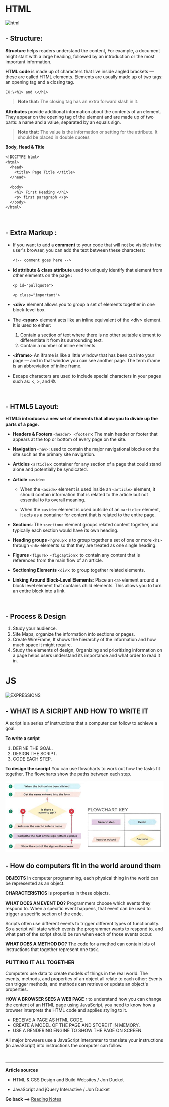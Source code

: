 # HTML

![html](https://cdn3.f-cdn.com/files/download/90046415/html-trick.jpg)

## - Structure:

**Structure** helps readers understand the content, For example, a document might start with a large heading, followed by an introduction or the most important information.

**HTML code** is made up of characters that live inside angled brackets — these are called HTML elements. Elements are usually made up of two tags: an opening tag and a closing tag.

`EX:\<h1> and \</h1>`

> **Note that:**
> The closing tag has an extra forward slash in it.

**Attributes** provide additional information about the contents of an element. They appear on the opening tag of the element and are made up of two parts: a name and a value, separated by an equals sign.

> **Note that:**
> The value is the information or setting for the attribute. It should be placed in double quotes

**Body, Head & Title**

```HTNL
<!DOCTYPE html>
<html>
  <head>
    <title> Page Title </title>
  </head>

  <body>
    <h1> First Heading </h1>
    <p> first paragraph </p>
  </body>
</html>
```

<br>

## - Extra Markup :

- If you want to add a **comment** to your code that will not be visible in the user's browser, you can add the text between these characters:

  `<!-- comment goes here -->`

- **id attribute & class attribute** used to uniquely identify that element from other elements on the page :

  `<p id="pullquote">`

  `<p class="important">`

- **\<div>** element allows you to group a set of elements together in one block-level box.

- The **\<span>** element acts like an inline equivalent of the \<div> element. It is used to either:

  1.  Contain a section of text where there is no other suitable element to differentiate it from its surrounding text.
  2.  Contain a number of inline elements.

- **\<iframe>** An iframe is like a little window that has been cut into your page — and in that window you can see another page. The term iframe is an abbreviation of inline frame.

- Escape characters are used to include special characters in your pages such as: <, >, and ©.

<br>

## - HTML5 Layout:

**HTML5 introduces a new set of elements that allow you to divide up the parts of a page.**

- **Headers & Footers** `<header> <footer>`: The main header or footer that appears at the top or bottom of every page on the site.

- **Navigation** `<nav>`: used to contain the major navigational blocks on the site such as the primary site navigation.

- **Articles** `<article>`: container for any section of a page that could stand alone and potentially be syndicated.

- **Article** `<aside>`:

  - When the `<aside>` element is used inside an `<article>` element, it should contain information that is related to the article but not essential to its overall meaning.

  - When the `<aside>` element is used outside of an `<article>` element, it acts as a container for content that is related to the entire page.

- **Sections**: The `<section>` element groups related content together, and typically each section would have its own heading.

- **Heading groups** `<hgroup>`: s to group together a
  set of one or more `<h1>` through `<h6>` elements so that they are treated as one single heading.

- **Figures** `<figure> <figcaption>`: to contain any content that is referenced from the main flow of an article.

- **Sectioning Elements** `<div>`: to group together related elements.

- **Linking Around Block-Level Elements**: Place an `<a>` element around a block level element that contains child elements. This allows you to turn an entire block into a link.

<br>

## - Process & Design

1. Study your audience.
2. Site Maps, organize the information into sections or pages.
3. Create WireFrame, It shows the hierarchy of the information and how much space it might require.
4. Study the elements of design, Organizing and prioritizing information on a page helps users understand its importance and what order to read it in.

# **JS**

![EXPRESSIONS](https://media.vlpt.us/images/soom/post/6d36a847-bd07-479a-9953-76cdc9e5afe2/6288755792019456.jpeg)

## - WHAT IS A SICRIPT AND HOW TO WRITE IT

A script is a series of instructions that a computer can follow to achieve a goal.

**To write a script**

1. DEFINE THE GOAL.
2. DESIGN THE SCRIPT.
3. CODE EACH STEP.

**To design the secript**
You can use flowcharts to work out how the tasks fit together. The flowcharts show the paths between each step.

![flowcharts](../img201/flowcharts.PNG)

## - How do computers fit in the world around them

**OBJECTS** In computer programming, each physical thing in the world can be represented as an object.

**CHARACTERISTICS** is properties in these objects.

**WHAT DOES AN EVENT DO?**
Programmers choose which events they respond to.
When a specific event happens, that event can be
used to trigger a specific section of the code.

Scripts often use different events to trigger different
types of functionality.
So a script will state which events the programmer
wants to respond to, and what part of the script
should be run when each of those events occur.

**WHAT DOES A METHOD DO?**
The code for a method can contain lots of
instructions that together represent one task.

### **PUTTING IT ALL TOGETHER**

Computers use data to create models of things in the real world. The events, methods, and properties of an object all relate to each other: Events can trigger methods, and methods can retrieve or update an object's properties.

**HOW A BROWSER SEES A WEB PAGE** r to understand how you can change the content of an HTML page using JavaScript, you need to know how a browser interprets the HTML code and applies styling to it.

- RECEIVE A PAGE AS HTML CODE.
- CREATE A MODEL OF THE PAGE AND STORE IT IN MEMORY.
- USE A RENDERING ENGINE TO SHOW THE PAGE ON SCREEN.

All major browsers use a JavaScript interpreter to translate your instructions (in JavaScript) into instructions the computer can follow.

<br>
<hr>

**Article sources**

- HTML & CSS Design and Build Websites / Jon Ducket

- JavaScript and jQuery Interactive / Jon Ducket

**Go back -->** [Reading Notes](https://aseel-dweedar.github.io/reading-notes/)

